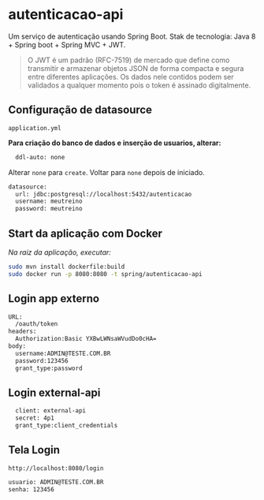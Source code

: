 # autenticacao-api

Um serviço de autenticação usando Spring Boot.
Stak de tecnologia: Java 8 + Spring boot + Spring MVC + JWT.

> O JWT é um padrão (RFC-7519) de mercado que define como transmitir e armazenar objetos JSON de forma compacta e segura entre diferentes aplicações. Os dados nele contidos podem ser validados a qualquer momento pois o token é assinado digitalmente.


## Configuração de datasource

`application.yml`

**Para criação do banco de dados e inserção de usuarios, alterar:**
  ```bash
    ddl-auto: none
  ```
  Alterar  `none` para `create`. Voltar para `none` depois de iniciado.
  ```bash
  datasource:
    url: jdbc:postgresql://localhost:5432/autenticacao
    username: meutreino
    password: meutreino
   ```


## Start da aplicação com Docker

_Na raiz da aplicação, executar:_
  ```bash
  sudo mvn install dockerfile:build
  sudo docker run -p 8080:8080 -t spring/autenticacao-api
  ```

## Login app externo
  ```bash
  URL:
    /oauth/token
  headers:
    Authorization:Basic YXBwLWNsaWVudDo0cHA=
  body:
    username:ADMIN@TESTE.COM.BR
    password:123456
    grant_type:password
   ```

## Login external-api
  ```bash
    client: external-api
    secret: 4p1
    grant_type:client_credentials
   ```
## Tela Login
`http://localhost:8080/login`
 ``` sh
 usuario: ADMIN@TESTE.COM.BR
 senha: 123456
 ```